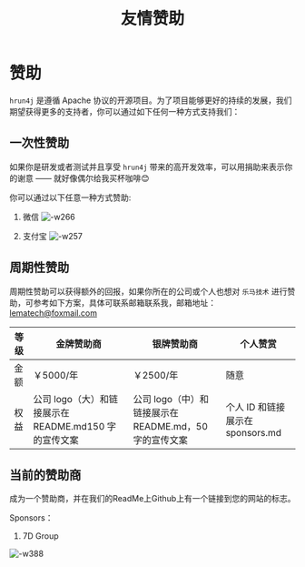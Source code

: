 ﻿---
title: 友情赞助
order: 1
nav:
  title: 友情赞助
  path: /config
  order: 2
---

# 赞助


`hrun4j` 是遵循 Apache 协议的开源项目。为了项目能够更好的持续的发展，我们期望获得更多的支持者，你可以通过如下任何一种方式支持我们：

## 一次性赞助

如果你是研发或者测试并且享受 `hrun4j` 带来的高开发效率，可以用捐助来表示你的谢意 —— 就好像偶尔给我买杯咖啡😊

你可以通过以下任意一种方式赞助:

1. 微信
      ![-w266](https://cdn.lematech.vip/mweb/16247938429899.jpg)
     
1. 支付宝
    ![-w257](https://cdn.lematech.vip/mweb/16247938730966.jpg)

## 周期性赞助

周期性赞助可以获得额外的回报，如果你所在的公司或个人也想对 `乐马技术` 进行赞助，可参考如下方案，具体可联系邮箱联系我，邮箱地址： <lematech@foxmail.com>

| 等级 | 金牌赞助商 | 银牌赞助商 | 个人赞赏 |
| --- | --- | --- | --- |
| 金额 | ￥5000/年 | ￥2500/年 | 随意 |
| 权益 |  公司 logo（大）和链接展示在 README.md150 字的宣传文案|  公司 logo（中）和链接展示在 README.md，50 字的宣传文案| 个人 ID 和链接展示在 sponsors.md  |

## 当前的赞助商

成为一个赞助商，并在我们的ReadMe上Github上有一个链接到您的网站的标志。

Sponsors：

1. 7D Group
    
  ![-w388](https://cdn.lematech.vip/mweb/16247979825370.jpg)

